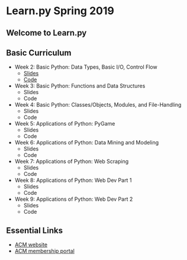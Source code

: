 # Learn.<span>py Spring 2019
## Welcome to Learn.<span>py


## Basic Curriculum

- Week 2: Basic Python: Data Types, Basic I/O, Control Flow
  - [Slides](https://docs.google.com/presentation/d/1QL9HWVsbet-K4SjYrLOfZzxxBCX5prgvYzo5F2Ruios/edit?usp=sharing)
  - [Code](https://github.com/uclaacm/learn.py-s19/tree/master/session-1-basics-of-python)
- Week 3: Basic Python: Functions and Data Structures
  - Slides
  - Code
- Week 4: Basic Python: Classes/Objects, Modules, and File-Handling
  - Slides
  - Code
- Week 5: Applications of Python: PyGame
  - Slides
  - Code
- Week 6: Applications of Python: Data Mining and Modeling
  - Slides
  - Code
- Week 7: Applications of Python: Web Scraping
  - Slides
  - Code
- Week 8: Applications of Python: Web Dev Part 1
  - Slides
  - Code
- Week 9: Applications of Python: Web Dev Part 2
  - Slides
  - Code

## Essential Links
- [ACM website](http://www.uclaacm.com/)
- [ACM membership portal](https://members.uclaacm.com/events)